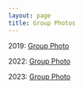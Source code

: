 ```yaml
---
layout: page
title: Group Photos
---
```


2019: [Group Photo](/group-photos/2019/)

2022: [Group Photo](/group-photos/2022/)

2023: [Group Photo](/group-photos/2023/)

